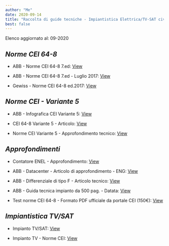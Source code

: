 ```yaml
---
author: "Me"
date: 2020-09-14
title: "Raccolta di guide tecniche - Impiantistica Elettrica/TV-SAT civile "
best: false
---
```


Elenco aggiornato al: 09-2020

_Norme CEI 64-8_ 
------------

- ABB - Norme CEI 64-8 7.ed: <a href="https://www.dropbox.com/s/4evpcqyoffoym62/ABB-CEI%2064-8_2017_7ed.pdf?dl=0">View</a>

- ABB - Norme CEI 64-8 7.ed - Luglio 2017: <a href="https://www.dropbox.com/s/hpzge9dxpcik6uu/ABB-CEI%2064-8_2017-7ed_Luglio.pdf?dl=0">View</a>

- Gewiss - Norme CEI 64-8 ed.2017: <a href="https://www.dropbox.com/s/fsfo7tjzbztb5sf/Gewiss-CEI%2064-8_2017.pdf?dl=0">View</a>

_Norme CEI - Variante 5_
-------------

- ABB - Infografica CEI Variante 5: <a href="https://www.dropbox.com/s/m7ipl1jrfe54cml/ABB-Infografica%20CEI%20Variante5.pdf?dl=0">View</a>

- CEI 64-8 Variante 5 - Articolo: <a href="https://www.dropbox.com/s/olevfv3fdknl6q7/CEI%2064-8_Variante_5.pdf?dl=0">View</a>

- Norme CEI Variante 5 - Approfondimento tecnico: <a href="https://www.dropbox.com/s/c1ib1y8u7wl8jpk/NORMA-CEI-64-8-VARIANTE-V5.pdf?dl=0">View</a> 

_Approfondimenti_
-------------

- Contatore ENEL - Approfondimento: <a href="https://www.dropbox.com/s/3qicr75y0gf1zww/Contatore-enel.pdf?dl=0">View</a>

- ABB - Datacenter - Articolo di approfondimento - ENG: <a href="https://www.dropbox.com/s/u5ykjsi1f15e9g6/ABB%20-%20Datacenter%20review.pdf?dl=0">View</a>

- ABB - Differenziale di tipo F - Articolo tecnico: <a href="https://www.dropbox.com/s/qaisvdi1au6wfdm/ABB%20-%20Diff.%20tipo%20F.pdf?dl=0">View</a>

- ABB - Guida tecnica impianto da 500 pag. - Datata: <a href="https://www.dropbox.com/s/i3nv3ahnpgnosro/ABB-Guida_tecnica-Impianto-500pg.pdf?dl=0">View</a>

- Test norme CEI 64-8 - Formato PDF ufficiale da portale CEI (150€): <a href="https://my.ceinorme.it/index.html#detailsId=00M000182">View</a>

_Impiantistica TV/SAT_
------------

- Impianto TV/SAT: <a href="https://www.dropbox.com/s/r21pu7k7krlebuq/Impianto-tv.pdf?dl=0">View</a>

- Impianto TV - Norme CEI: <a href="https://www.dropbox.com/s/x0db7dvq53rek61/Norme%20CEI-Impianto_TV.pdf?dl=0">View</a> 
 

 






